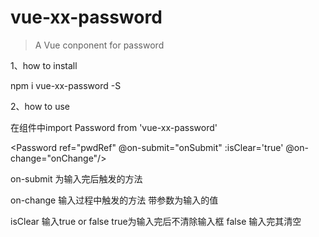 # vue-xx-password

> A Vue conponent for password


1、how to install

npm i vue-xx-password -S


2、how to use

在组件中import Password from 'vue-xx-password'

<Password ref="pwdRef" @on-submit="onSubmit" :isClear='true' @on-change="onChange"/>

on-submit 为输入完后触发的方法

on-change 输入过程中触发的方法 带参数为输入的值

isClear 输入true or false  true为输入完后不清除输入框 false 输入完其清空
